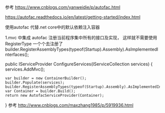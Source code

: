参考
https://www.cnblogs.com/yanweidie/p/autofac.html

https://autofac.readthedocs.io/en/latest/getting-started/index.html



使用autofac 代替.net core中的默认依赖注入容器

1.mvc 中集成 autofac
注册当前程序集中所有的接口及实现，
这样就不需要使用 RegisterType 一个个去注册了
builder.RegisterAssemblyTypes(typeof(Startup).Assembly).AsImplementedInterfaces();

public IServiceProvider ConfigureServices(IServiceCollection services)
{
    services.AddMvc();

    var builder = new ContainerBuilder();
    builder.Populate(services);
    builder.RegisterAssemblyTypes(typeof(Startup).Assembly).AsImplementedInterfaces();
    var Container = builder.Build();
    return new AutofacServiceProvider(Container);
}
参考
 http://www.cnblogs.com/maxzhang1985/p/5919936.html